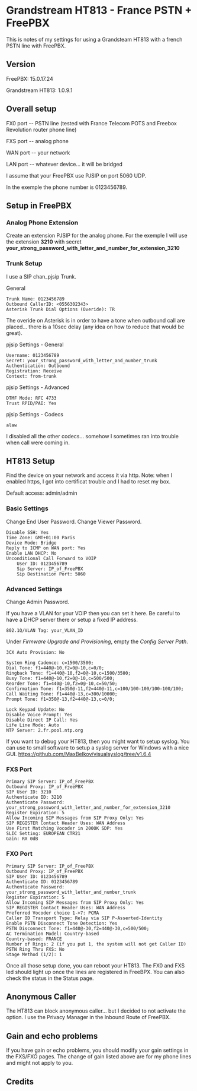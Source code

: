 # Grandstream HT813 - France PSTN + FreePBX

This is notes of my settings for using a Grandsteam HT813 with a french PSTN line with FreePBX.

## Version

FreePBX: 15.0.17.24

Grandstream HT813: 1.0.9.1 

## Overall setup

FX0 port -- PSTN line (tested with France Telecom POTS and Freebox Revolution router phone line)

FXS port -- analog phone

WAN port -- your network

LAN port -- whatever device... it will be bridged

I assume that your FreePBX use PJSIP on port 5060 UDP.

In the exemple the phone number is 0123456789.

## Setup in FreePBX

### Analog Phone Extension

Create an extension PJSIP for the analog phone. For the exemple I will use the extension **3210** with secret **your_strong_password_with_letter_and_number_for_extension_3210**

### Trunk Setup

I use a SIP chan_pjsip Trunk.

General

    Trunk Name: 0123456789
    Outbound CallerID: <0556302343>
    Asterisk Trunk Dial Options (Overide): TR

The overide on Asterisk is in order to have a tone when outbound call are placed... there is a 10sec delay (any idea on how to reduce that would be great).

pjsip Settings - General

    Username: 0123456789
    Secret: your_strong_password_with_letter_and_number_trunk
    Authentication: Outbound
    Registration: Receive
    Context: from-trunk

pjsip Settings - Advanced

    DTMF Mode: RFC 4733
    Trust RPID/PAI: Yes
    
pjsip Settings - Codecs

    alaw

I disabled all the other codecs... somehow I sometimes ran into trouble when call were coming in.

## HT813 Setup

Find the device on your network and access it via http. Note: when I enabled https, I got into certificat trouble and I had to reset my box.

Default access: admin/admin

### Basic Settings

Change End User Password.
Change Viewer Password.

    Disable SSH: Yes
    Time Zone: GMT+01:00 Paris
    Device Mode: Bridge
    Reply to ICMP on WAN port: Yes
    Enable LAN DHCP: No
    Unconditional Call Forward to VOIP 
        User ID: 0123456789
        Sip Server: IP_of_FreePBX
        Sip Destination Port: 5060

### Advanced Settings

Change Admin Password.

If you have a VLAN for your VOIP then you can set it here. Be careful to have a DHCP server there or setup a fixed IP address.

    802.1Q/VLAN Tag: your_VLAN_ID
    
Under *Firmware Upgrade and Provisioning*, empty the *Config Server Path*.

    3CX Auto Provision: No
    
    System Ring Cadence: c=1500/3500;
    Dial Tone: f1=440@-10,f2=0@-10,c=0/0;
    Ringback Tone: f1=440@-10,f2=0@-10,c=1500/3500;
    Busy Tone: f1=440@-10,f2=0@-10,c=500/500;
    Reorder Tone: f1=440@-10,f2=0@-10,c=50/50;
    Confirmation Tone: f1=350@-11,f2=440@-11,c=100/100-100/100-100/100;
    Call Waiting Tone: f1=440@-13,c=300/10000;
    Prompt Tone: f1=350@-13,f2=440@-13,c=0/0;
    
    Lock Keypad Update: No
    Disable Voice Prompt: Yes
    Disable Direct IP Call: Yes
    Life Line Mode: Auto
    NTP Server: 2.fr.pool.ntp.org
    
If you want to debug your HT813, then you might want to setup syslog. You can use to small software to setup a syslog server for Windows with a nice GUI. https://github.com/MaxBelkov/visualsyslog/tree/v1.6.4

### FXS Port

    Primary SIP Server: IP_of_FreePBX
    Outbound Proxy: IP_of_FreePBX
    SIP User ID: 3210
    Authenticate ID: 3210
    Authenticate Password: your_strong_password_with_letter_and_number_for_extension_3210
    Register Expiration: 5
    Allow Incoming SIP Messages from SIP Proxy Only: Yes
    SIP REGISTER Contact Header Uses: WAN Address
    Use First Matching Vocoder in 200OK SDP: Yes
    SLIC Setting: EUROPEAN CTR21
    Gain: RX 0dB
    
### FXO Port
   
    Primary SIP Server: IP_of_FreePBX
    Outbound Proxy: IP_of_FreePBX
    SIP User ID: 0123456789
    Authenticate ID: 0123456789
    Authenticate Password: your_strong_password_with_letter_and_number_trunk
    Register Expiration: 5
    Allow Incoming SIP Messages from SIP Proxy Only: Yes
    SIP REGISTER Contact Header Uses: WAN Address
    Preferred Vocoder choice 1->7: PCMA
    Caller ID Transport Type: Relay via SIP P-Asserted-Identity
    Enable PSTN Disconnect Tone Detection: Yes
    PSTN Disconnect Tone: f1=440@-30,f2=440@-30,c=500/500;
    AC Termination Model: Country-based
    Country-based: FRANCE
    Number of Rings: 2 (if you put 1, the system will not get Caller ID)
    PSTN Ring Thru FXS: No
    Stage Method (1/2): 1
    
Once all those setup done, you can reboot your HT813. The FX0 and FXS led should light up once the lines are registered in FreeBPX. You can also check the status in the Status page.

## Anonymous Caller

The HT813 can block anonymous caller... but I decided to not activate the option. I use the Privacy Manager in the Inbound Route of FreePBX.

## Gain and echo problems

If you have gain or echo problems, you should modify your gain settings in the FXS/FXO pages. The change of gain listed above are for my phone lines and might not apply to you.

## Credits
